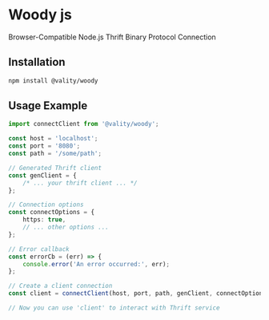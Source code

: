 # Woody js

Browser-Compatible Node.js Thrift Binary Protocol Connection

## Installation

```bash
npm install @vality/woody
```

## Usage Example

```typescript
import connectClient from '@vality/woody';

const host = 'localhost';
const port = '8080';
const path = '/some/path';

// Generated Thrift client
const genClient = {
    /* ... your thrift client ... */
};

// Connection options
const connectOptions = {
    https: true,
    // ... other options ...
};

// Error callback
const errorCb = (err) => {
    console.error('An error occurred:', err);
};

// Create a client connection
const client = connectClient(host, port, path, genClient, connectOptions, errorCb);

// Now you can use 'client' to interact with Thrift service
```
